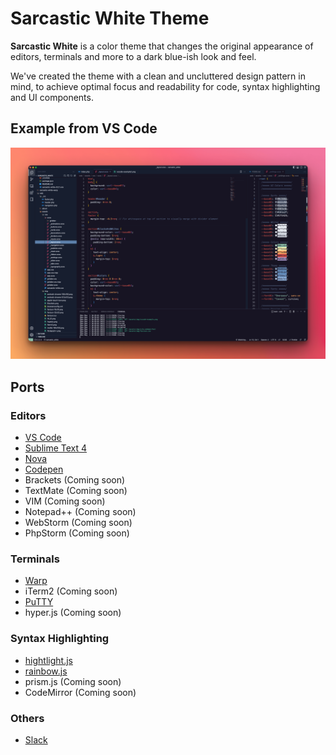 # Sarcastic White Theme

**Sarcastic White** is a color theme that changes the original appearance of editors, terminals and more to a dark blue-ish look and feel.

We've created the theme with a clean and uncluttered design pattern in mind, to achieve optimal focus and readability for code, syntax highlighting and UI components.

## Example from VS Code

![VS Code Theme Example](https://github.com/triss90/sarcastic_white/blob/master/public_html/assets/img/vscode-example2.png?raw=true)

## Ports

### Editors

- [VS Code](https://sarcasticwhite.style/ports/vscode/)
- [Sublime Text 4](https://sarcasticwhite.style/ports/sublimetext4/)
- [Nova](https://sarcasticwhite.style/ports/nova/)
- [Codepen](https://sarcasticwhite.style/ports/codepen/)
- Brackets (Coming soon)
- TextMate (Coming soon)
- VIM (Coming soon)
- Notepad++ (Coming soon)
- WebStorm (Coming soon)
- PhpStorm (Coming soon)

### Terminals

- [Warp](https://sarcasticwhite.style/ports/warp/)
- iTerm2 (Coming soon)
- [PuTTY](https://sarcasticwhite.style/ports/putty/)
- hyper.js (Coming soon)

### Syntax Highlighting

- [hightlight.js](https://sarcasticwhite.style/ports/highlightjs/)
- [rainbow.js](https://sarcasticwhite.style/ports/rainbowjs/)
- prism.js (Coming soon)
- CodeMirror (Coming soon)

### Others

- [Slack](https://sarcasticwhite.style/ports/slack/)
